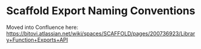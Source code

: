 # Scaffold Export Naming Conventions

Moved into Confluence here: https://bitovi.atlassian.net/wiki/spaces/SCAFFOLD/pages/200736923/Library+Function+Exports+API
